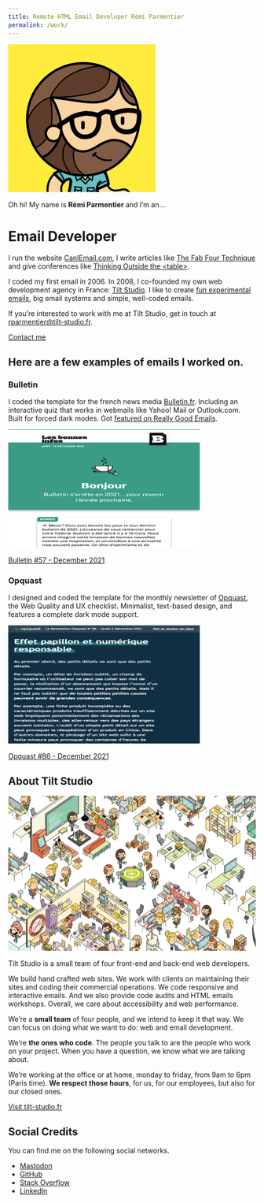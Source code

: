 ```yaml
---
title: Remote HTML Email Developer Rémi Parmentier
permalink: /work/
---
```

<div class="post">
    <img class="avatar" src="/uploads/2022/01/avatar.png" alt="Rémi Parmentier" />
    <p class="oh-hi">
        Oh hi! My name is <strong>Rémi Parmentier</strong> and I’m an…
    </p>
    <div class="post-intro">
        <h1>Email Developer</h1>
    </div>
    <p>
        I run the website <a href="https://caniemail.com">CanIEmail.com</a>, I write articles like <a href="/2016/the-fab-four-technique-to-create-responsive-emails-without-media-queries/">The Fab Four Technique</a> and give conferences like <a href="/2016/thinking-outside-the-table-at-litmus-live-2016/">Thinking Outside the &lt;table&gt;</a>.
    </p>
    <p>
        I coded my first email in 2006. In 2008, I co-founded my own web development agency in France: <a href="https://www.tilt-studio.fr">Tilt Studio</a>. I like to create <a href="https://github.com/hteumeuleu/email-lab">fun experimental emails</a>, big email systems and simple, well-coded emails.
    </p>
    <p>
        If you’re interested to work with me at Tilt Studio, get in touch at <a href="mailto:rparmentier@tilt-studio.fr">rparmentier@tilt-studio.fr</a>.
    </p>
    <p>
        <a href="mailto:rparmentier@tilt-studio.fr" class="button">Contact me</a>
    </p>
    <h2>
        Here are a few examples of emails I worked on.
    </h2>
    <div class="figure--grid">
        <div>
            <h3>Bulletin</h3>
            <p>
                I coded the template for the french news media <a href="https://bulletin.fr/">Bulletin.fr</a>. Including an interactive quiz that works in webmails like Yahoo! Mail or Outlook.com. Built for forced dark modes. Got <a href="https://reallygoodemails.com/emails/-welcome-to-bulletin">featured on Really Good Emails</a>.
            </p>
        </div>
        <div>
            <div class="card">
                <img class="card-image" src="/uploads/2022/01/bulletin.png" alt="" width="390" height="240" />
                <div class="card-text">
                    <p class="card-url"><a class="card-link" href="/uploads/2022/01/bulletin.20211213.html">Bulletin #57 - December 2021</a></p>
                </div>
            </div>
        </div>
    </div>
    <div class="figure--grid">
        <div>
            <h3>Opquast</h3>
            <p>
                I designed and coded the template for the monthly newsletter of <a href="https://www.opquast.com/en/">Opquast</a>, the Web Quality and UX checklist. Minimalist, text-based design, and features a complete dark mode support.
            </p>
        </div>
        <div>
            <div class="card">
                <img class="card-image" src="/uploads/2022/01/opquast.png" alt="" width="390" height="240" />
                <div class="card-text">
                    <p class="card-url"><a class="card-link" href="/uploads/2022/01/opquast.20211202.html">Opquast #86 - December 2021</a></p>
                </div>
            </div>
        </div>
    </div>
    <h2>About Tilt Studio</h2>
    <div class="card">
        <a href="https://www.tilt-studio.fr"><img class="card-image" src="/uploads/2022/01/tilt-studio-fr.png" alt="" width="600" height="315" /></a>
    </div>
    <p>
        Tilt Studio is a small team of four front-end and back-end web developers.
    </p>
    <p>
        We build hand crafted web sites. We work with clients on maintaining their sites and coding their commercial operations. We code responsive and interactive emails. And we also provide code audits and HTML emails workshops. Overall, we care about accessibility and web performance.
    </p>
    <p>
        We’re a <b>small team</b> of four people, and we intend to keep it that way. We can focus on doing what we want to do: web and email development.
    </p>
    <p>
        We’re <b>the ones who code</b>. The people you talk to are the people who work on your project. When you have a question, we know what we are talking about.
    </p>
    <p>
        We’re working at the office or at home, monday to friday, from 9am to 6pm (Paris time). <b>We respect those hours</b>, for us, for our employees, but also for our closed ones.
    </p>
    <p>
        <a href="https://www.tilt-studio.fr" class="button">Visit tilt-studio.fr</a>
    </p>
    <h2>Social Credits</h2>
    <p>
        You can find me on the following social networks.
    </p>
    <ul>
        <li><a href="https://mastodon.social/@HTeuMeuLeu">Mastodon</a></li>
        <li><a href="https://github.com/hteumeuleu">GitHub</a></li>
        <li><a href="https://stackoverflow.com/users/13463421/hteumeuleu">Stack Overflow</a></li>
        <li><a href="https://www.linkedin.com/in/r%C3%A9mi-parmentier-94044923/">LinkedIn</a></li>
    </ul>
</div>